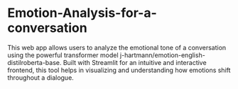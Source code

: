 # Emotion-Analysis-for-a-conversation
This web app allows users to analyze the emotional tone of a conversation using the powerful transformer model j-hartmann/emotion-english-distilroberta-base. Built with Streamlit for an intuitive and interactive frontend, this tool helps in visualizing and understanding how emotions shift throughout a dialogue.
